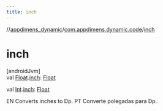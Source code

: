 ```yaml
---
title: inch
---
```

//[appdimens_dynamic](../../index.html)/[com.appdimens.dynamic.code](index.html)/[inch](inch.html)



# inch



[androidJvm]\
val [Float](https://kotlinlang.org/api/core/kotlin-stdlib/kotlin/-float/index.html).[inch](inch.html): [Float](https://kotlinlang.org/api/core/kotlin-stdlib/kotlin/-float/index.html)

val [Int](https://kotlinlang.org/api/core/kotlin-stdlib/kotlin/-int/index.html).[inch](inch.html): [Float](https://kotlinlang.org/api/core/kotlin-stdlib/kotlin/-float/index.html)



EN Converts inches to Dp. PT Converte polegadas para Dp.



